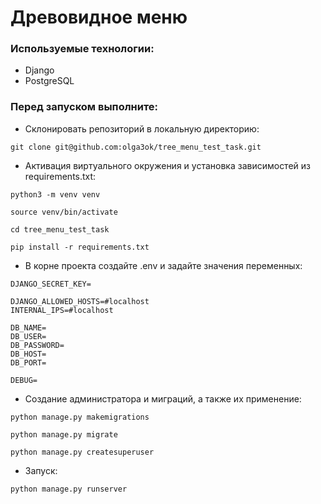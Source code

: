 # Древовидное меню

### Используемые технологии:
- Django
- PostgreSQL

### Перед запуском выполните:
- Склонировать репозиторий в локальную директорию:
```
git clone git@github.com:olga3ok/tree_menu_test_task.git
```
- Активация виртуального окружения и установка зависимостей из requirements.txt:
```
python3 -m venv venv
```
```
source venv/bin/activate
```
```
cd tree_menu_test_task
```
```
pip install -r requirements.txt
```
- В корне проекта создайте .env и задайте значения переменных:
```
DJANGO_SECRET_KEY=

DJANGO_ALLOWED_HOSTS=#localhost
INTERNAL_IPS=#localhost

DB_NAME=
DB_USER=
DB_PASSWORD=
DB_HOST=
DB_PORT=

DEBUG=
```
- Cоздание администратора и миграций, а также их применение:
```
python manage.py makemigrations
```
```
python manage.py migrate
```
```
python manage.py createsuperuser
```
- Запуск:
```
python manage.py runserver
```
